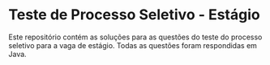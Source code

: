 # Teste de Processo Seletivo - Estágio

Este repositório contém as soluções para as questões do teste do processo seletivo para a vaga de estágio. Todas as questões foram respondidas em Java.
